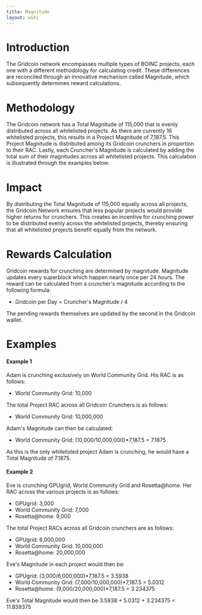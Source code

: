 ```yaml
--- 
title: Magnitude
layout: wiki
---
```


# Introduction

The Gridcoin network encompasses multiple types of BOINC projects, each one with a different methodology for calculating credit. These differences are reconciled through an innovative mechanism called Magnitude, which subsequently determines reward calculations.

# Methodology

The Gridcoin network has a Total Magnitude of 115,000 that is evenly distributed across all whitelisted projects. As there are currently 16 whitelisted projects, this results in a Project Magnitude of 7,187.5. This Project Magnitude is distributed among its Gridcoin crunchers in proportion to their RAC. Lastly, each Cruncher's Magnitude is calculated by adding the total sum of their magnitudes across all whitelisted projects. This calculation is illustrated through the examples below. 

# Impact

By distributing the Total Magnitude of 115,000 equally across all projects, the Gridcoin Network ensures that less popular projects would provide higher returns for crunchers. This creates an incentive for crunching power to be distributed evenly across the whitelisted projects, thereby ensuring that all whitelisted projects benefit equally from the network.

# Rewards Calculation

Gridcoin rewards for crunching are determined by magnitude. Magnitude updates every superblock which happen nearly once per 24 hours. The reward can be calculated from a cruncher's magnitude according to the following formula:

- Gridcoin per Day = Cruncher's Magnitude / 4

The pending rewards themselves are updated by the second in the Gridcoin wallet.

# Examples

#### Example 1

Adam is crunching exclusively on World Community Grid. His RAC is as follows:
- World Community Grid: 10,000

The total Project RAC across all Gridcoin Crunchers is as follows:
- World Community Grid: 10,000,000

Adam's Magnitude can then be calculated:
- World Community Grid: (10,000/10,000,000)*7,187.5 = 7.1875

As this is the only whitelisted project Adam is crunching, he would have a Total Magnitude of 7.1875.

#### Example 2

Eve is crunching GPUgrid, World Community Grid and Rosetta@home. Her RAC across the various projects is as follows:
- GPUgrid: 3,000
- World Community Grid: 7,000
- Rosetta@home: 9,000

The total Project RACs across all Gridcoin crunchers are as follows:
- GPUgrid: 6,000,000
- World Community Grid: 10,000,000
- Rosetta@home: 20,000,000

Eve's Magnitude in each project would then be:
- GPUgrid: (3,000/6,000,000)*7,187.5 = 3.5938
- World Community Grid: (7,000/10,000,000)*7,187.5 = 5.0312
- Rosetta@home: (9,000/20,000,000)*7,187.5 = 3.234375

Eve's Total Magnitude would then be 3.5938 + 5.0312 + 3.234375 = 11.859375
